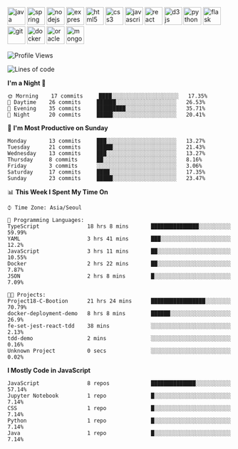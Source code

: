 <p align="left">
    <img src="https://devicons.github.io/devicon/devicon.git/icons/java/java-original-wordmark.svg" alt="java" width="40" height="40"/>
    <img src="https://www.vectorlogo.zone/logos/springio/springio-icon.svg" alt="spring" width="40" height="40"/>
    <img src="https://devicons.github.io/devicon/devicon.git/icons/nodejs/nodejs-original-wordmark.svg" alt="nodejs" width="40" height="40"/>
    <img src="https://devicons.github.io/devicon/devicon.git/icons/express/express-original-wordmark.svg" alt="express" width="40" height="40"/>
    <img src="https://devicons.github.io/devicon/devicon.git/icons/html5/html5-original-wordmark.svg" alt="html5" width="40" height="40"/>
    <img src="https://devicons.github.io/devicon/devicon.git/icons/css3/css3-original-wordmark.svg" alt="css3" width="40" height="40"/>
    <img src="https://devicons.github.io/devicon/devicon.git/icons/javascript/javascript-original.svg" alt="javascript" width="40" height="40"/>
    <img src="https://devicons.github.io/devicon/devicon.git/icons/react/react-original-wordmark.svg" alt="react" width="40" height="40"/>
    <img src="https://devicons.github.io/devicon/devicon.git/icons/d3js/d3js-original.svg" alt="d3js" width="40" height="40"/>
    <img src="https://devicons.github.io/devicon/devicon.git/icons/python/python-original.svg" alt="python" width="40" height="40"/>
    <img src="https://www.vectorlogo.zone/logos/pocoo_flask/pocoo_flask-icon.svg" alt="flask" width="40" height="40"/>
    <img src="https://www.vectorlogo.zone/logos/git-scm/git-scm-icon.svg" alt="git" width="40" height="40"/>
    <img src="https://devicons.github.io/devicon/devicon.git/icons/docker/docker-original-wordmark.svg" alt="docker" width="40" height="40"/>
    <img src="https://devicons.github.io/devicon/devicon.git/icons/oracle/oracle-original.svg" alt="oracle" width="40" height="40"/>
    <img src="https://devicons.github.io/devicon/devicon.git/icons/mongodb/mongodb-original-wordmark.svg" alt="mongodb" width="40" height="40"/>
</p>

<!--START_SECTION:waka-->
![Profile Views](http://img.shields.io/badge/Profile%20Views-3-blue)

![Lines of code](https://img.shields.io/badge/From%20Hello%20World%20I%27ve%20Written-658396%20lines%20of%20code-blue)

**I'm a Night 🦉** 

```text
🌞 Morning    17 commits     ████░░░░░░░░░░░░░░░░░░░░░   17.35% 
🌆 Daytime    26 commits     ██████░░░░░░░░░░░░░░░░░░░   26.53% 
🌃 Evening    35 commits     █████████░░░░░░░░░░░░░░░░   35.71% 
🌙 Night      20 commits     █████░░░░░░░░░░░░░░░░░░░░   20.41%

```
📅 **I'm Most Productive on Sunday** 

```text
Monday       13 commits     ███░░░░░░░░░░░░░░░░░░░░░░   13.27% 
Tuesday      21 commits     █████░░░░░░░░░░░░░░░░░░░░   21.43% 
Wednesday    13 commits     ███░░░░░░░░░░░░░░░░░░░░░░   13.27% 
Thursday     8 commits      ██░░░░░░░░░░░░░░░░░░░░░░░   8.16% 
Friday       3 commits      ░░░░░░░░░░░░░░░░░░░░░░░░░   3.06% 
Saturday     17 commits     ████░░░░░░░░░░░░░░░░░░░░░   17.35% 
Sunday       23 commits     █████░░░░░░░░░░░░░░░░░░░░   23.47%

```


📊 **This Week I Spent My Time On** 

```text
⌚︎ Time Zone: Asia/Seoul

💬 Programming Languages: 
TypeScript               18 hrs 8 mins       ███████████████░░░░░░░░░░   59.99% 
YAML                     3 hrs 41 mins       ███░░░░░░░░░░░░░░░░░░░░░░   12.2% 
JavaScript               3 hrs 11 mins       ██░░░░░░░░░░░░░░░░░░░░░░░   10.55% 
Docker                   2 hrs 22 mins       ██░░░░░░░░░░░░░░░░░░░░░░░   7.87% 
JSON                     2 hrs 8 mins        █░░░░░░░░░░░░░░░░░░░░░░░░   7.09%

🐱‍💻 Projects: 
Project18-C-Bootion      21 hrs 24 mins      █████████████████░░░░░░░░   70.79% 
docker-deployment-demo   8 hrs 8 mins        ██████░░░░░░░░░░░░░░░░░░░   26.9% 
fe-set-jest-react-tdd    38 mins             ░░░░░░░░░░░░░░░░░░░░░░░░░   2.13% 
tdd-demo                 2 mins              ░░░░░░░░░░░░░░░░░░░░░░░░░   0.16% 
Unknown Project          0 secs              ░░░░░░░░░░░░░░░░░░░░░░░░░   0.02%

```

**I Mostly Code in JavaScript** 

```text
JavaScript               8 repos             ██████████████░░░░░░░░░░░   57.14% 
Jupyter Notebook         1 repo              █░░░░░░░░░░░░░░░░░░░░░░░░   7.14% 
CSS                      1 repo              █░░░░░░░░░░░░░░░░░░░░░░░░   7.14% 
Python                   1 repo              █░░░░░░░░░░░░░░░░░░░░░░░░   7.14% 
Java                     1 repo              █░░░░░░░░░░░░░░░░░░░░░░░░   7.14%

```



<!--END_SECTION:waka-->
